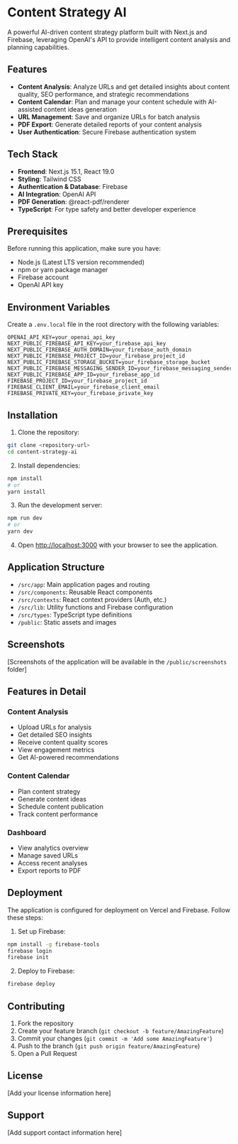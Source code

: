 # Content Strategy AI

A powerful AI-driven content strategy platform built with Next.js and Firebase, leveraging OpenAI's API to provide intelligent content analysis and planning capabilities.

## Features

- **Content Analysis**: Analyze URLs and get detailed insights about content quality, SEO performance, and strategic recommendations
- **Content Calendar**: Plan and manage your content schedule with AI-assisted content ideas generation
- **URL Management**: Save and organize URLs for batch analysis
- **PDF Export**: Generate detailed reports of your content analysis
- **User Authentication**: Secure Firebase authentication system

## Tech Stack

- **Frontend**: Next.js 15.1, React 19.0
- **Styling**: Tailwind CSS
- **Authentication & Database**: Firebase
- **AI Integration**: OpenAI API
- **PDF Generation**: @react-pdf/renderer
- **TypeScript**: For type safety and better developer experience

## Prerequisites

Before running this application, make sure you have:

- Node.js (Latest LTS version recommended)
- npm or yarn package manager
- Firebase account
- OpenAI API key

## Environment Variables

Create a `.env.local` file in the root directory with the following variables:

```env
OPENAI_API_KEY=your_openai_api_key
NEXT_PUBLIC_FIREBASE_API_KEY=your_firebase_api_key
NEXT_PUBLIC_FIREBASE_AUTH_DOMAIN=your_firebase_auth_domain
NEXT_PUBLIC_FIREBASE_PROJECT_ID=your_firebase_project_id
NEXT_PUBLIC_FIREBASE_STORAGE_BUCKET=your_firebase_storage_bucket
NEXT_PUBLIC_FIREBASE_MESSAGING_SENDER_ID=your_firebase_messaging_sender_id
NEXT_PUBLIC_FIREBASE_APP_ID=your_firebase_app_id
FIREBASE_PROJECT_ID=your_firebase_project_id
FIREBASE_CLIENT_EMAIL=your_firebase_client_email
FIREBASE_PRIVATE_KEY=your_firebase_private_key
```

## Installation

1. Clone the repository:
```bash
git clone <repository-url>
cd content-strategy-ai
```

2. Install dependencies:
```bash
npm install
# or
yarn install
```

3. Run the development server:
```bash
npm run dev
# or
yarn dev
```

4. Open [http://localhost:3000](http://localhost:3000) with your browser to see the application.

## Application Structure

- `/src/app`: Main application pages and routing
- `/src/components`: Reusable React components
- `/src/contexts`: React context providers (Auth, etc.)
- `/src/lib`: Utility functions and Firebase configuration
- `/src/types`: TypeScript type definitions
- `/public`: Static assets and images

## Screenshots

[Screenshots of the application will be available in the `/public/screenshots` folder]

## Features in Detail

### Content Analysis
- Upload URLs for analysis
- Get detailed SEO insights
- Receive content quality scores
- View engagement metrics
- Get AI-powered recommendations

### Content Calendar
- Plan content strategy
- Generate content ideas
- Schedule content publication
- Track content performance

### Dashboard
- View analytics overview
- Manage saved URLs
- Access recent analyses
- Export reports to PDF

## Deployment

The application is configured for deployment on Vercel and Firebase. Follow these steps:

1. Set up Firebase:
```bash
npm install -g firebase-tools
firebase login
firebase init
```

2. Deploy to Firebase:
```bash
firebase deploy
```

## Contributing

1. Fork the repository
2. Create your feature branch (`git checkout -b feature/AmazingFeature`)
3. Commit your changes (`git commit -m 'Add some AmazingFeature'`)
4. Push to the branch (`git push origin feature/AmazingFeature`)
5. Open a Pull Request

## License

[Add your license information here]

## Support

[Add support contact information here]
